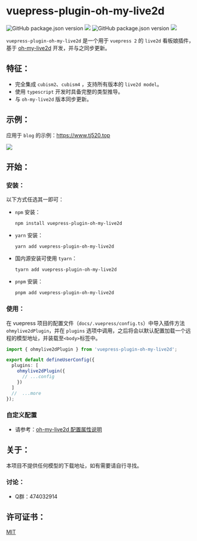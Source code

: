 # vuepress-plugin-oh-my-live2d

![GitHub package.json version](https://img.shields.io/github/package-json/v/oh-my-live2d/vuepress-plugin-oh-my-live2d) ![](https://img.shields.io/badge/vuepress2-plugin-green) ![GitHub package.json version](https://img.shields.io/github/package-json/v/oh-my-live2d/oh-my-live2d?label=oh-my-live2d) ![](https://img.shields.io/badge/cubism-2%2F3%2F4-orange)

`vuepress-plugin-oh-my-live2d` 是一个用于 `vuepress 2` 的 `live2d` 看板娘插件，基于 [oh-my-live2d](https://github.com/oh-my-live2d/oh-my-live2d) 开发，并与之同步更新。

## 特征：

- 完全集成 `cubism2`、`cubism4` ，支持所有版本的 `live2d model`。
- 使用 `typescript` 开发时具备完整的类型推导。
- 与 `oh-my-live2d` 版本同步更新。

## 示例：

应用于 `blog` 的示例：https://www.tj520.top

![](https://loclink-1259720482.cos.ap-beijing.myqcloud.com/image/202301122255860.png)

## 开始：

### 安装：

以下方式任选其一即可：

- `npm` 安装：

  ```shell
  npm install vuepress-plugin-oh-my-live2d
  ```

- `yarn` 安装：

  ```shell
  yarn add vuepress-plugin-oh-my-live2d
  ```

- 国内源安装可使用 `tyarn`：

  ```shell
  tyarn add vuepress-plugin-oh-my-live2d
  ```

- `pnpm` 安装：

  ```shell
  pnpm add vuepress-plugin-oh-my-live2d
  ```

### 使用：

在 vuepress 项目的配置文件（`docs/.vuepress/config.ts`）中导入插件方法 `ohmylive2dPlugin`，并在 `plugins` 选项中调用，之后将会以默认配置加载一个远程的模型地址，并装载至`<body>`标签中。

```ts
import { ohmylive2dPlugin } from 'vuepress-plugin-oh-my-live2d';

export default defineUserConfig({
  plugins: [
    ohmylive2dPlugin({
      // ...config
    })
  ]
  //  ...more
});
```

### 自定义配置

- 请参考：[oh-my-live2d 配置属性说明](https://github.com/oh-my-live2d/oh-my-live2d#%E9%85%8D%E7%BD%AE%E5%B1%9E%E6%80%A7%E8%AF%B4%E6%98%8E)

## 关于：

本项目不提供任何模型的下载地址，如有需要请自行寻找。

### 讨论：
- Q群：474032914

## 许可证书：

[MIT](https://github.com/oh-my-live2d/vuepress-plugin-oh-my-live2d/blob/master/license)

